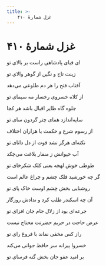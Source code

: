 ```yaml
---
title: >-
    غزل شمارهٔ ۴۱۰
---
```

# غزل شمارهٔ ۴۱۰

<div class="b" id="bn1"><div class="m1"><p>ای قبای پادشاهی راست بر بالای تو</p></div>
<div class="m2"><p>زینت تاج و نگین از گوهر والای تو</p></div></div>
<div class="b" id="bn2"><div class="m1"><p>آفتاب فتح را هر دم طلوعی می‌دهد</p></div>
<div class="m2"><p>از کلاه خسروی رخسار مه سیمای تو</p></div></div>
<div class="b" id="bn3"><div class="m1"><p>جلوه گاه طایر اقبال باشد هر کجا</p></div>
<div class="m2"><p>سایه‌اندازد همای چتر گردون سای تو</p></div></div>
<div class="b" id="bn4"><div class="m1"><p>از رسوم شرع و حکمت با هزاران اختلاف</p></div>
<div class="m2"><p>نکته‌ای هرگز نشد فوت از دل دانای تو</p></div></div>
<div class="b" id="bn5"><div class="m1"><p>آب حیوانش ز منقار بلاغت می‌چکد</p></div>
<div class="m2"><p>طوطی خوش لهجه یعنی کلک شکرخای تو</p></div></div>
<div class="b" id="bn6"><div class="m1"><p>گر چه خورشید فلک چشم و چراغ عالم است</p></div>
<div class="m2"><p>روشنایی بخش چشم اوست خاک پای تو</p></div></div>
<div class="b" id="bn7"><div class="m1"><p>آن چه اسکندر طلب کرد و ندادش روزگار</p></div>
<div class="m2"><p>جرعه‌ای بود از زلال جام جان افزای تو</p></div></div>
<div class="b" id="bn8"><div class="m1"><p>عرض حاجت در حریم حضرتت محتاج نیست</p></div>
<div class="m2"><p>راز کس مخفی نماند با فروغ رای تو</p></div></div>
<div class="b" id="bn9"><div class="m1"><p>خسروا پیرانه سر حافظ جوانی می‌کند</p></div>
<div class="m2"><p>بر امید عفو جان بخش گنه فرسای تو</p></div></div>